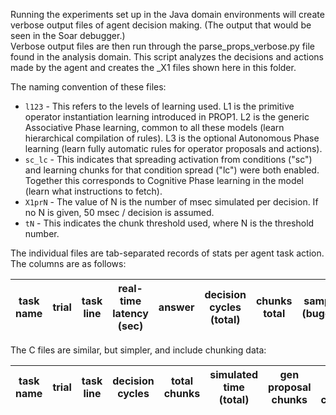 Running the experiments set up in the Java domain environments will create verbose output files of agent decision making. (The output that would be seen in the Soar debugger.)  
Verbose output files are then run through the parse_props_verbose.py file found in the analysis domain. This script analyzes the decisions and actions made by the agent and creates the _X1 files shown here in this folder.

The naming convention of these files:  
* `l123` - This refers to the levels of learning used. L1 is the primitive operator instantiation learning introduced in PROP1. L2 is the generic Associative Phase learning, common to all these models (learn hierarchical compilation of rules). L3 is the optional Autonomous Phase learning (learn fully automatic rules for operator proposals and actions).  
* `sc_lc` - This indicates that spreading activation from conditions ("sc") and learning chunks for that condition spread ("lc") were both enabled. Together this corresponds to Cognitive Phase learning in the model (learn what instructions to fetch).  
* `X1prN` - The value of N is the number of msec simulated per decision. If no N is given, 50 msec / decision is assumed.  
* `tN` - This indicates the chunk threshold used, where N is the threshold number.

The individual files are tab-separated records of stats per agent task action. The columns are as follows:

| task name | trial | task line | real-time latency (sec) | answer | decision cycles (total) | chunks total | sample (buggy) | decision cycles (simulated) | simulated time: DCs (total) + retrievals | simulated time: DCs (simulated) + retrievals | #failed instruction fetches | action latencies |  
| --- | --- | --- | --- | --- | --- | --- | --- | --- | --- | --- | --- | --- |  

The C files are similar, but simpler, and include chunking data:

| task name | trial | task line | decision cycles | total chunks | simulated time (total) | gen proposal chunks | gen apply chunks | condition chunks | auto chunks |
| --- | --- | --- | --- | --- | --- | --- | --- | --- | --- |
